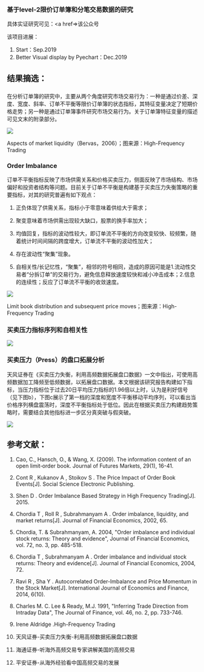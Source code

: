 ### 基于level-2限价订单簿和分笔交易数据的研究

具体实证研究可见：<a href=>该公众号</a>

该项目进展：

1. Start：Sep.2019 
2. Better Visual display by Pyechart：Dec.2019 

## 结果摘选：

### 

在分析订单簿的研究中，主要从两个角度研究市场交易行为：一种是通过价差、深度、宽度、斜率、订单不平衡等限价订单簿的状态指标，其特征变量决定了短期价格走势；另一种是通过订单簿事件研究市场交易行为。关于订单簿特征变量的描述可见文末的附录部分。

<img src="https://github.com/yudai-il/High-Frequency/blob/master/Results/%E5%9B%BE%E7%89%87%201.png"/>

Aspects of market liquidity（Bervas，2006）；图来源：High-Frequency Trading

### Order Imbalance 


订单不平衡指标反映了市场供需关系和价格买卖压力，侧面反映了市场结构、市场偏好和投资者结构等问题。目前关于订单不平衡是构建基于买卖压力失衡策略的重要指标，对其的研究普遍有如下观点：

1.	正负体现了供需关系，指标小于零意味着供给大于需求；

2.	聚变意味着市场供需出现较大缺口，股票的换手率加大；

3.	均值回复，指标的波动性较大，即订单流不平衡的方向改变较快、较频繁，随着统计时间间隔的跨度增大，订单流不平衡的波动性加大；

4.	存在波动性“聚集”现象。

5.	自相关性/长记忆性，“聚集”，相邻的符号相同，造成的原因可能是1.流动性交易者“分拆订单”的交易行为，避免信息释放速度较快和减小冲击成本；2.信息的连续性；反应了订单流不平衡的收敛速度。
<p>

<img src="https://github.com/yudai-il/High-Frequency/blob/master/Results/%E5%9B%BE%E7%89%87%202.png"/>

Limit book distribution and subsequent price moves；图来源：High-Frequency Trading


### 买卖压力指标序列和自相关性


<img src="https://github.com/yudai-il/High-Frequency/blob/master/Results/%E5%9B%BE%E7%89%87%203.png"/>

### 买卖压力（Press）的盘口拓展分析



天风证券在《买卖压力失衡，利用高频数据拓展盘口数据》一文中指出，可使用高频数据加工降频至低频数据，以拓展盘口数据。本文根据该研究报告构建如下指标，当压力指标位于过去20日平均压力指标的1.96倍以上时，认为是利好信号（见下图b），下图c展示了第一档的深度和宽度不平衡移动平均序列，可以看出当价格序列横盘震荡时，深度不平衡指标处于低位。因此在根据买卖压力构建趋势策略时，需要结合其他指标进一步区分真突破与假突破。

<img src = "https://github.com/yudai-il/High-Frequency/blob/master/Results/%E5%9B%BE%E7%89%87%204.png"/>



## 参考文献：
1.	Cao, C., Hansch, O., & Wang, X. (2009). The information content of an open limit‐order book. Journal of Futures Markets, 29(1), 16-41. 

2.	Cont R , Kukanov A , Stoikov S . The Price Impact of Order Book Events[J]. Social Science Electronic Publishing.

3.	Shen D . Order Imbalance Based Strategy in High Frequency Trading[J]. 2015.

4.	Chordia T , Roll R , Subrahmanyam A . Order imbalance, liquidity, and market returns[J]. Journal of Financial Economics, 2002, 65.

5.	Chordia, T. & Subrahmanyam, A. 2004, "Order imbalance and individual stock returns: Theory and evidence", Journal of Financial Economics, vol. 72, no. 3, pp. 485-518.

6.	Chordia T , Subrahmanyam A . Order imbalance and individual stock returns: Theory and evidence[J]. Journal of Financial Economics, 2004, 72.

7.	Ravi R , Sha Y . Autocorrelated Order-Imbalance and Price Momentum in the Stock Market[J]. International Journal of Economics and Finance, 2014, 6(10).

8.	Charles M. C. Lee & Ready, M.J. 1991, "Inferring Trade Direction from Intraday Data", The Journal of Finance, vol. 46, no. 2, pp. 733-746.

9.	Irene Aldridge .High-Frequency Trading

10.	天风证券-买卖压力失衡-利用高频数据拓展盘口数据

11.	海通证券-听海外高频交易专家讲解美国的高频交易

12.	平安证券-从海外经验看中国高频交易的发展








